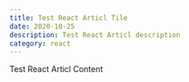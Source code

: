 ```yaml
---
title: Test React Articl Tile
date: 2020-10-25
description: Test React Articl description
category: react
---
```


Test React Articl Content
